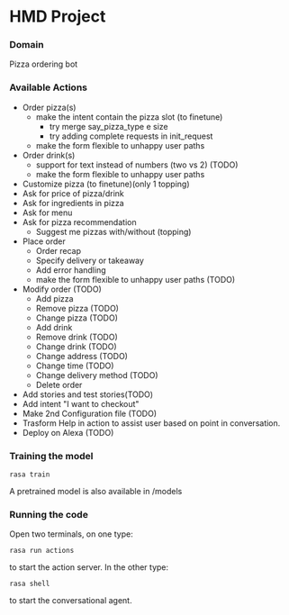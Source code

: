 # HMD Project

### Domain
Pizza ordering bot

### Available Actions
- Order pizza(s)
  - make the intent contain the pizza slot (to finetune)
    - try merge say_pizza_type e size
    - try adding complete requests in init_request
  - make the form flexible to unhappy user paths
- Order drink(s) 
  - support for text instead of numbers (two vs 2) (TODO)
  - make the form flexible to unhappy user paths
- Customize pizza (to finetune)(only 1 topping)
- Ask for price of pizza/drink
- Ask for ingredients in pizza
- Ask for menu
- Ask for pizza recommendation
  - Suggest me pizzas with/without (topping)
- Place order
  - Order recap
  - Specify delivery or takeaway
  - Add error handling
  - make the form flexible to unhappy user paths (TODO)
- Modify order (TODO)
  - Add pizza
  - Remove pizza (TODO)
  - Change pizza (TODO)
  - Add drink
  - Remove drink (TODO)
  - Change drink (TODO)
  - Change address (TODO)
  - Change time (TODO)
  - Change delivery method (TODO)
  - Delete order
- Add stories and test stories(TODO)
- Add intent "I want to checkout"
- Make 2nd Configuration file (TODO)
- Trasform Help in action to assist user based on point in conversation.
- Deploy on Alexa (TODO)

### Training the model

```
rasa train
```

A pretrained model is also available in /models

### Running the code

Open two terminals, on one type:

```
rasa run actions
```
to start the action server. In the other type:
```
rasa shell
```
to start the conversational agent.